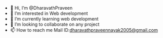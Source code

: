 - 👋 Hi, I’m @DharavathPraveen
- 👀 I’m interested in Web development
- 🌱 I’m currently learning web development
- 💞️ I’m looking to collaborate on any project
- 📫 How to reach me Mail ID:dharavathpraveennayak2005@gmail.com

<!---
DharavathPraveen2005/DharavathPraveen2005 is a ✨ special ✨ repository because its `README.md` (this file) appears on your GitHub profile.
You can click the Preview link to take a look at your changes.
--->
